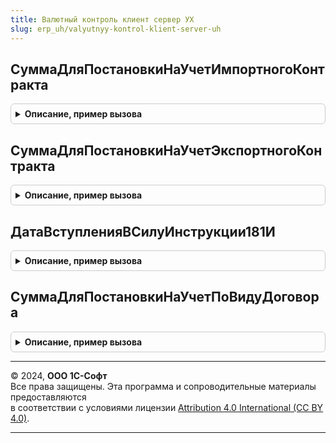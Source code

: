 ```yaml
---
title: Валютный контроль клиент сервер УХ
slug: erp_uh/valyutnyy-kontrol-klient-server-uh
---
```



## СуммаДляПостановкиНаУчетИмпортногоКонтракта
<details style="margin: 1em 0; padding: 0.5em; border: 1px solid #ccc; border-radius: 6px;">

<summary style="font-weight: bold; cursor: pointer;">Описание, пример вызова</summary>

```bsl

// Функция возвращает сумму импортного контракта, по превышении которой требуется постановка его на учет
// согласно инструкции 181-И.
//
// Параметры:
//  Дата - 	Дата - Дата, на которую необходимо определение суммы.
//
// Возвращаемое значение:
//  Число - Величина рублевого эквивалента суммы контракта.
//
Функция СуммаДляПостановкиНаУчетИмпортногоКонтракта(Дата = Неопределено) Экспорт
```

Пример вызова
```bsl
Результат = ВалютныйКонтрольКлиентСерверУХ.СуммаДляПостановкиНаУчетИмпортногоКонтракта(Дата);
```
</details>

## СуммаДляПостановкиНаУчетЭкспортногоКонтракта
<details style="margin: 1em 0; padding: 0.5em; border: 1px solid #ccc; border-radius: 6px;">

<summary style="font-weight: bold; cursor: pointer;">Описание, пример вызова</summary>

```bsl

// Функция возвращает сумму экспортного контракта, по превышении которой требуется постановка его на учет
// согласно инструкции 181-И
//
// Параметры:
//  Дата - 	Дата - Дата, на которую необходимо определение суммы.
//
// Возвращаемое значение:
//  Число - Величина рублевого эквивалента суммы контракта.
//
Функция СуммаДляПостановкиНаУчет Экспорт
```

Пример вызова
```bsl
Результат = ВалютныйКонтрольКлиентСерверУХ.СуммаДляПостановкиНаУчетЭкспортногоКонтракта(Дата);
```
</details>

## ДатаВступленияВСилуИнструкции181И
<details style="margin: 1em 0; padding: 0.5em; border: 1px solid #ccc; border-radius: 6px;">

<summary style="font-weight: bold; cursor: pointer;">Описание, пример вызова</summary>

```bsl

Функция ДатаВступленияВСилуИнструкции181И() Экспорт
```

Пример вызова
```bsl
Результат = ВалютныйКонтрольКлиентСерверУХ.ДатаВступленияВСилуИнструкции181И() 
```
</details>

## СуммаДляПостановкиНаУчетПоВидуДоговора
<details style="margin: 1em 0; padding: 0.5em; border: 1px solid #ccc; border-radius: 6px;">

<summary style="font-weight: bold; cursor: pointer;">Описание, пример вызова</summary>

```bsl

Функция СуммаДляПостановкиНаУчетПоВидуДоговора(ВидДоговораУХ, Дата = Неопределено) Экспорт
```

Пример вызова
```bsl
Результат = ВалютныйКонтрольКлиентСерверУХ.СуммаДляПостановкиНаУчетПоВидуДоговора(ВидДоговораУХ, Дата);
```
</details>

---

© 2024, **ООО 1С-Софт**  
Все права защищены. Эта программа и сопроводительные материалы предоставляются  
в соответствии с условиями лицензии [Attribution 4.0 International (CC BY 4.0)](https://creativecommons.org/licenses/by/4.0/legalcode).

---
